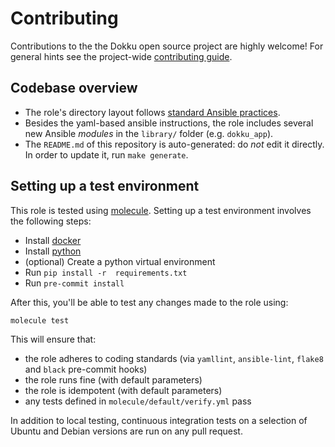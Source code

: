 # Contributing


Contributions to the the Dokku open source project are highly welcome!
For general hints see the project-wide [contributing guide](https://github.com/dokku/.github/blob/master/CONTRIBUTING.md).

## Codebase overview

 * The role's directory layout follows [standard Ansible practices](https://galaxy.ansible.com/docs/contributing/creating_role.html#roles).
 * Besides the yaml-based ansible instructions, the role includes several new Ansible *modules* in the `library/` folder (e.g. `dokku_app`).
 * The `README.md` of this repository is auto-generated: do *not* edit it directly.
   In order to update it, run `make generate`.

## Setting up a test environment

This role is tested using [molecule](https://molecule.readthedocs.io/en/latest/).
Setting up a test environment involves the following steps:

 * Install [docker](https://www.docker.com/)
 * Install [python](https://www.python.org/)
 * (optional) Create a python virtual environment
 * Run `pip install -r  requirements.txt`
 * Run `pre-commit install`

After this, you'll be able to test any changes made to the role using:

```
molecule test
```
This will ensure that:

  * the role adheres to coding standards (via `yamllint`, `ansible-lint`, `flake8` and `black` pre-commit hooks)
  * the role runs fine (with default parameters)
  * the role is idempotent (with default parameters)
  * any tests defined in `molecule/default/verify.yml` pass

In addition to local testing, continuous integration tests on a selection of Ubuntu and Debian versions are run on any pull request.
